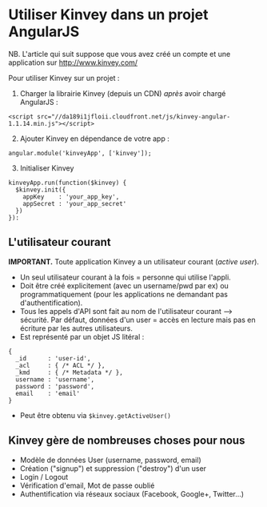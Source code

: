 Utiliser Kinvey dans un projet AngularJS
========================================

NB. L'article qui suit suppose que vous avez créé un compte et une application sur http://www.kinvey.com/

Pour utiliser Kinvey sur un projet :

1) Charger la librairie Kinvey (depuis un CDN) *après* avoir chargé AngularJS :
```
<script src="//da189i1jfloii.cloudfront.net/js/kinvey-angular-1.1.14.min.js"></script>
```

2) Ajouter Kinvey en dépendance de votre app :

```
angular.module('kinveyApp', ['kinvey']);
```

3) Initialiser Kinvey

```
kinveyApp.run(function($kinvey) {
  $kinvey.init({
    appKey    : 'your_app_key',
    appSecret : 'your_app_secret'
  })
}):
```

## L'utilisateur courant

**IMPORTANT.** Toute application Kinvey a un utilisateur courant (*active user*).

- Un seul utilisateur courant à la fois = personne qui utilise l'appli.
- Doit être créé explicitement (avec un username/pwd par ex) ou programmatiquement (pour les applications ne demandant pas d'authentification).
- Tous les appels d'API sont fait au nom de l'utilisateur courant --> sécurité. Par défaut, données d'un user = accès en lecture mais pas en écriture par les autres utilisateurs.
- Est représenté par un objet JS litéral :
```
{
  _id      : 'user-id',
  _acl     : { /* ACL */ },
  _kmd     : { /* Metadata */ },
  username : 'username',
  password : 'password',
  email    : 'email'
}
```
- Peut être obtenu via `$kinvey.getActiveUser()`


## Kinvey gère de nombreuses choses pour nous

- Modèle de données User (username, password, email)
- Création ("signup") et suppression ("destroy") d'un user
- Login / Logout
- Vérification d'email, Mot de passe oublié
- Authentification via réseaux sociaux (Facebook, Google+, Twitter...)

